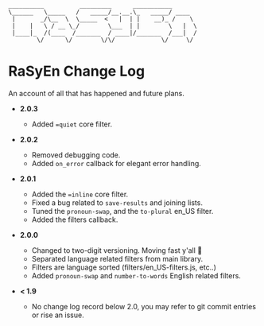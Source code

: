 
```ascii-art
__________          _________      ___________       
\______   \_____   /   _____/__.__.\_   _____/ ____  
 |       _/\__  \  \_____  <   |  | |    __)_ /    \ 
 |    |   \ / __ \_/        \___  | |        \   |  \
 |____|_  /(____  /_______  / ____|/_______  /___|  /
        \/      \/        \/\/             \/     \/ 
```

# RaSyEn Change Log

An account of all that has happened and future plans.

- **2.0.3**
    - Added `=quiet` core filter.

- **2.0.2**
    - Removed debugging code.
    - Added `on_error` callback for elegant error handling.

- **2.0.1**
    - Added the `=inline` core filter.
    - Fixed a bug related to `save-results` and joining lists.
    - Tuned the `pronoun-swap`, and the `to-plural` en_US filter.
    - Added the filters callback.

- **2.0.0**
    - Changed to two-digit versioning. Moving fast y'all :rocket:
    - Separated language related filters from main library.
    - Filters are language sorted (filters/en_US-filters.js, etc..)
    - Added `pronoun-swap` and `number-to-words` English related filters.

- **< 1.9**
    - No change log record below 2.0, you may refer to git commit entries or rise an issue.

